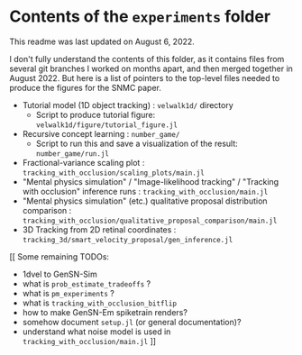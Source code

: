 # Contents of the `experiments` folder
This readme was last updated on August 6, 2022.

I don't fully understand the contents of this folder, as it
contains files from several git branches I worked on months apart, and then merged together
in August 2022.  But here is a list of pointers to the top-level files needed to produce
the figures for the SNMC paper.

- Tutorial model (1D object tracking) : `velwalk1d/` directory
    - Script to produce tutorial figure: `velwalk1d/figure/tutorial_figure.jl`
- Recursive concept learning : `number_game/`
    - Script to run this and save a visualization of the result: `number_game/run.jl`
- Fractional-variance scaling plot : `tracking_with_occlusion/scaling_plots/main.jl`
- "Mental physics simulation" / "Image-likelihood tracking" / "Tracking with occlusion" inference runs : `tracking_with_occlusion/main.jl`
- "Mental physics simulation" (etc.) qualitative proposal distribution comparison : `tracking_with_occlusion/qualitative_proposal_comparison/main.jl`
- 3D Tracking from 2D retinal coordinates : `tracking_3d/smart_velocity_proposal/gen_inference.jl`

[[
Some remaining TODOs:
- 1dvel to GenSN-Sim
- what is `prob_estimate_tradeoffs` ?
- what is `pm_experiments` ?
- what is `tracking_with_occlusion_bitflip`
- how to make GenSN-Em spiketrain renders?
- somehow document `setup.jl` (or general documentation)?
- understand what noise model is used in `tracking_with_occlusion/main.jl`
]]
